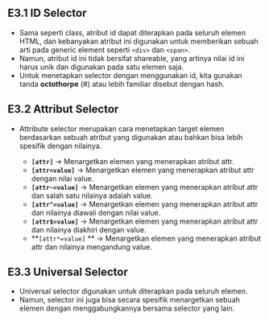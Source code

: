 ## E3.1 ID Selector

- Sama seperti class, atribut id dapat diterapkan pada seluruh elemen HTML, dan kebanyakan atribut ini digunakan untuk memberikan sebuah arti pada generic element seperti `<div>` dan `<span>`.
- Namun, atribut id ini tidak bersifat shareable, yang artinya nilai id ini harus unik dan digunakan pada satu elemen saja.
- Untuk menetapkan selector dengan menggunakan id, kita gunakan tanda **octothorpe** (#) atau lebih familiar disebut dengan hash.

## E3.2 Attribut Selector

- Attribute selector merupakan cara menetapkan target elemen berdasarkan sebuah atribut yang digunakan atau bahkan bisa lebih spesifik dengan nilainya.

  - **`[attr]`** -> Menargetkan elemen yang menerapkan atribut attr.
  - **`[attr=value]`** -> Menargetkan elemen yang menerapkan atribut attr dengan nilai value.
  - **`[attr~=value]`** -> Menargetkan elemen yang menerapkan atribut attr dan salah satu nilainya adalah value.
  - **`[attr^=value]`** -> Menargetkan elemen yang menerapkan atribut attr dan nilainya diawali dengan nilai value.
  - **`[attr$=value]`** -> Menargetkan elemen yang menerapkan atribut attr dan nilainya diakhiri dengan value.
  - **`[attr*=value]`
    ** -> Menargetkan elemen yang menerapkan atribut attr dan nilainya mengandung value.

## E3.3 Universal Selector

- Universal selector digunakan untuk diterapkan pada seluruh elemen.
- Namun, selector ini juga bisa secara spesifik menargetkan sebuah elemen dengan menggabungkannya bersama selector yang lain.
